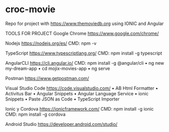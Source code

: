 # croc-movie
Repo for project with https://www.themoviedb.org using IONIC and Angular 

TOOLS FOR PROJECT
Google Chrome
https://www.google.com/chrome/ 

Nodejs
https://nodejs.org/es/ 
CMD: npm -v

TypeScript
https://www.typescriptlang.org/ 
CMD: npm install -g typescript

AngularCLI
https://cli.angular.io/
CMD: npm install -g @angular/cli 
•	ng new my-dream-app
•	cd mojix-movies-app
•	ng serve

Postman
https://www.getpostman.com/ 

Visual Studio Code
https://code.visualstudio.com/
•	AB Html Formatter
•	Activitus Bar
•	Angular Snippets
•	Angular Language Service
•	ionic Snippets
•	Paste JSON as Code
•	TypeScript Importer

Ionic y Cordova
https://ionicframework.com/ 
CMD: npm install -g ionic
CMD: npm install -g cordova

Android Studio
https://developer.android.com/studio/ 

 
